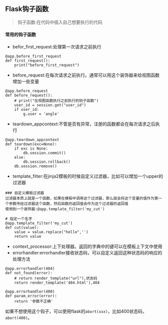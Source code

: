 ## Flask钩子函数

> 钩子函数:在代码中插入自己想要执行的代码

#### 常用的钩子函数

- befor_first_request:处理第一次请求之前执行



```
@app.before_first_request
def first_request():
    print("before_first_request")
```

- before_request:在每次请求之前执行。通常可以用这个装饰器来给视图函数增加一些变量

```
@app.before_request
def before_request():
    # print("在视图函数执行之前执行的钩子函数")
    user_id = session.get("user_id")
    if user_id:
        g.user = 'angle'
```

- teardown_appcontext:不管是否有异常，注册的函数都会在每次请求之后执行

```
@app.teardown_appcontext
def teardown(exc=None):
    if exc is None:
        db.session.commit()
    else:
        db.session.rollback()
    db.session.remove()
```

- template_filter:在jinja2模板的时候自定义过滤器，比如可以增加一个upper的过滤器

```
### 自定义模板过滤器
过滤器本质上就是一个函数，如果在模板中调用这个过滤器，那么就会将这个变量的值作为第一个参数传给过滤器这个函数，然后函数的返回值会作为这个过滤器的返回值
使用到一个装饰器:@app.template_filter('my_cut')

# 指定一个名字
@app.template_filter('my_cut')
def cut(value):
    value = value.replace("hello",'')
    return value
```

- context_processor:上下处理器。返回的字典中的键可以在模板上下文中使用
- errorhandler:errorhandler接收状态码，可以自定义返回这种状态码的响应的处理方法

```
@app.errorhandler(404)
def not_found(error):
    # return render_template("url"),状态码
    return render_template('404.html'),404

@app.errorhandler(400)
def param_error(error):
    return '参数不正确'
```

如果不想使用这个钩子，可以使用flask的`abort(xxx)`，比如400状态码，`abort(400)`。